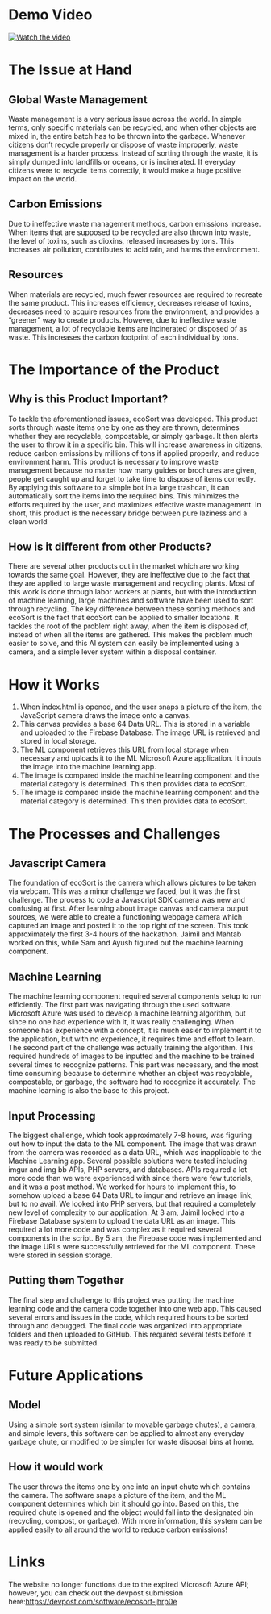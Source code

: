 # Demo Video
[![Watch the video](https://d112y698adiu2z.cloudfront.net/photos/production/software_photos/001/068/048/datas/gallery.jpg)](https://youtu.be/y_FYCLihdAI)

# The Issue at Hand

## Global Waste Management

Waste management is a very serious issue across the world. In simple terms, only specific materials can be recycled, and when other objects are mixed in, the entire batch has to be thrown into the garbage. Whenever citizens don’t recycle properly or dispose of waste improperly, waste management is a harder process. Instead of sorting through the waste, it is simply dumped into landfills or oceans, or is incinerated. If everyday citizens were to recycle items correctly, it would make a huge positive impact on the world.

## Carbon Emissions

Due to ineffective waste management methods, carbon emissions increase. When items that are supposed to be recycled are also thrown into waste, the level of toxins, such as dioxins, released increases by tons. This increases air pollution, contributes to acid rain, and harms the environment.

## Resources

When materials are recycled, much fewer resources are required to recreate the same product. This increases efficiency, decreases release of toxins, decreases need to acquire resources from the environment, and provides a “greener” way to create products. However, due to ineffective waste management, a lot of recyclable items are incinerated or disposed of as waste. This increases the carbon footprint of each individual by tons.

# The Importance of the Product

## Why is this Product Important?

To tackle the aforementioned issues, ecoSort was developed. This product sorts through waste items one by one as they are thrown, determines whether they are recyclable, compostable, or simply garbage. It then alerts the user to throw it in a specific bin. This will increase awareness in citizens, reduce carbon emissions by millions of tons if applied properly, and reduce environment harm. This product is necessary to improve waste management because no matter how many guides or brochures are given, people get caught up and forget to take time to dispose of items correctly. By applying this software to a simple bot in a large trashcan, it can automatically sort the items into the required bins. This minimizes the efforts required by the user, and maximizes effective waste management. In short, this product is the necessary bridge between pure laziness and a clean world

## How is it different from other Products?

There are several other products out in the market which are working towards the same goal. However, they are ineffective due to the fact that they are applied to large waste management and recycling plants. Most of this work is done through labor workers at plants, but with the introduction of machine learning, large machines and software have been used to sort through recycling. The key difference between these sorting methods and ecoSort is the fact that ecoSort can be applied to smaller locations. It tackles the root of the problem right away, when the item is disposed of, instead of when all the items are gathered. This makes the problem much easier to solve, and this AI system can easily be implemented using a camera, and a simple lever system within a disposal container.

# How it Works

1. When index.html is opened, and the user snaps a picture of the item, the JavaScript camera draws the image onto a canvas.
2. This canvas provides a base 64 Data URL. This is stored in a variable and uploaded to the Firebase Database. The image URL is retrieved and stored in local storage.
3. The ML component retrieves this URL from local storage when necessary and uploads it to the ML Microsoft Azure application. It inputs the image into the machine learning app.
4. The image is compared inside the machine learning component and the material category is determined. This then provides data to ecoSort.
5. The image is compared inside the machine learning component and the material category is determined. This then provides data to ecoSort.

# The Processes and Challenges

## Javascript Camera

The foundation of ecoSort is the camera which allows pictures to be taken via webcam. This was a minor challenge we faced, but it was the first challenge. The process to code a Javascript SDK camera was new and confusing at first. After learning about image canvas and camera output sources, we were able to create a functioning webpage camera which captured an image and posted it to the top right of the screen. This took approximately the first 3-4 hours of the hackathon. Jaimil and Mahtab worked on this, while Sam and Ayush figured out the machine learning component.

## Machine Learning

The machine learning component required several components setup to run efficiently. The first part was navigating through the used software. Microsoft Azure was used to develop a machine learning algorithm, but since no one had experience with it, it was really challenging. When someone has experience with a concept, it is much easier to implement it to the application, but with no experience, it requires time and effort to learn. The second part of the challenge was actually training the algorithm. This required hundreds of images to be inputted and the machine to be trained several times to recognize patterns. This part was necessary, and the most time consuming because to determine whether an object was recyclable, compostable, or garbage, the software had to recognize it accurately. The machine learning is also the base to this project.

## Input Processing

The biggest challenge, which took approximately 7-8 hours, was figuring out how to input the data to the ML component. The image that was drawn from the camera was recorded as a data URL, which was inapplicable to the Machine Learning app. Several possible solutions were tested including imgur and img bb APIs, PHP servers, and databases. APIs required a lot more code than we were experienced with since there were few tutorials, and it was a post method. We worked for hours to implement this, to somehow upload a base 64 Data URL to imgur and retrieve an image link, but to no avail. We looked into PHP servers, but that required a completely new level of complexity to our application. At 3 am, Jaimil looked into a Firebase Database system to upload the data URL as an image. This required a lot more code and was complex as it required several components in the script. By 5 am, the Firebase code was implemented and the image URLs were successfully retrieved for the ML component. These were stored in session storage.

## Putting them Together

The final step and challenge to this project was putting the machine learning code and the camera code together into one web app. This caused several errors and issues in the code, which required hours to be sorted through and debugged. The final code was organized into appropriate folders and then uploaded to GitHub. This required several tests before it was ready to be submitted.

# Future Applications

## Model

Using a simple sort system (similar to movable garbage chutes), a camera, and simple levers, this software can be applied to almost any everyday garbage chute, or modified to be simpler for waste disposal bins at home.

## How it would work

The user throws the items one by one into an input chute which contains the camera. The software snaps a picture of the item, and the ML component determines which bin it should go into. Based on this, the required chute is opened and the object would fall into the designated bin (recycling, compost, or garbage). With more information, this system can be applied easily to all around the world to reduce carbon emissions!

# Links
The website no longer functions due to the expired Microsoft Azure API; however, you can  check out the devpost submission here:https://devpost.com/software/ecosort-jhrp0e
